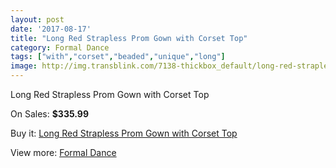 ```yaml
---
layout: post
date: '2017-08-17'
title: "Long Red Strapless Prom Gown with Corset Top"
category: Formal Dance
tags: ["with","corset","beaded","unique","long"]
image: http://img.transblink.com/7138-thickbox_default/long-red-strapless-prom-gown-with-corset-top.jpg
---
```

Long Red Strapless Prom Gown with Corset Top

On Sales: **$335.99**
<a href="https://www.transblink.com/en/formal-dance/2303-long-red-strapless-prom-gown-with-corset-top.html"><amp-img layout="responsive" width="600" height="600" src="//img.transblink.com/7138-thickbox_default/long-red-strapless-prom-gown-with-corset-top.jpg" alt="Long Red Strapless Prom Gown with Corset Top 0" /></a>
<a href="https://www.transblink.com/en/formal-dance/2303-long-red-strapless-prom-gown-with-corset-top.html"><amp-img layout="responsive" width="600" height="600" src="//img.transblink.com/7141-thickbox_default/long-red-strapless-prom-gown-with-corset-top.jpg" alt="Long Red Strapless Prom Gown with Corset Top 1" /></a>
<a href="https://www.transblink.com/en/formal-dance/2303-long-red-strapless-prom-gown-with-corset-top.html"><amp-img layout="responsive" width="600" height="600" src="//img.transblink.com/7140-thickbox_default/long-red-strapless-prom-gown-with-corset-top.jpg" alt="Long Red Strapless Prom Gown with Corset Top 2" /></a>
<a href="https://www.transblink.com/en/formal-dance/2303-long-red-strapless-prom-gown-with-corset-top.html"><amp-img layout="responsive" width="600" height="600" src="//img.transblink.com/7139-thickbox_default/long-red-strapless-prom-gown-with-corset-top.jpg" alt="Long Red Strapless Prom Gown with Corset Top 3" /></a>

Buy it: [Long Red Strapless Prom Gown with Corset Top](https://www.transblink.com/en/formal-dance/2303-long-red-strapless-prom-gown-with-corset-top.html "Long Red Strapless Prom Gown with Corset Top")

View more: [Formal Dance](https://www.transblink.com/en/6-formal-dance "Formal Dance")